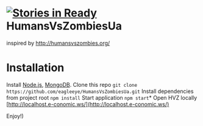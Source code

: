 [![Stories in Ready](https://badge.waffle.io/eagleeye/HumansVsZombiesUa.png?label=ready&title=Ready)](https://waffle.io/eagleeye/HumansVsZombiesUa)
HumansVsZombiesUa
=================

inspired by http://humansvszombies.org/

Installation
=================
Install [Node.js](http://nodejs.org/), [MongoDB](http://www.mongodb.com/).
Clone this repo
`git clone https://github.com/eagleeye/HumansVsZombiesUa.git`
Install dependencies from project root
`npm install`
Start application
`npm start`*
Open HVZ locally
[http://localhost.e-conomic.ws/](http://localhost.e-conomic.ws/)

Enjoy!)